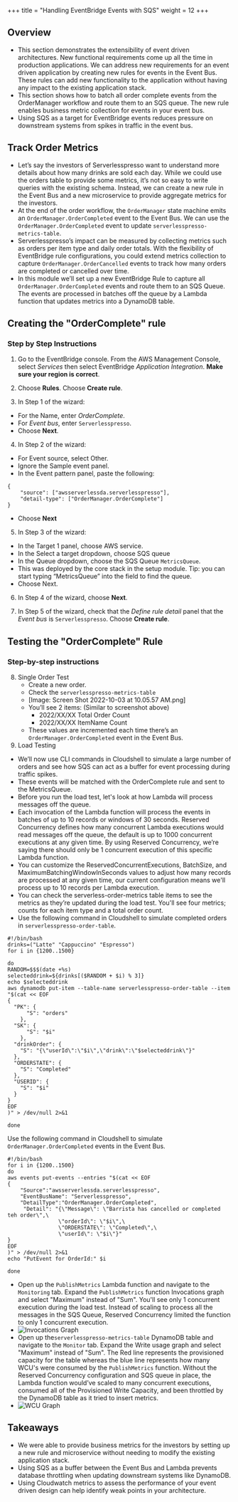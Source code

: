 +++
title = "Handling EventBridge Events with SQS"
weight = 12
+++


## Overview
- This section demonstrates the extensibility of event driven architectures. New functional requirements come up all the time in production applications. We can address new requirements for an event driven application by creating new rules for events in the Event Bus. These rules can add new functionality to the application without having any impact to the existing application stack.   
- This section shows how to batch all order complete events from the OrderManager workflow and route them to an SQS queue. The new rule enables business metric collection for events in your event bus.
- Using SQS as a target for EventBridge events reduces pressure on downstream systems from spikes in traffic in the event bus.

## Track Order Metrics
- Let’s say the investors of Serverlesspresso want to understand more details about how many drinks are sold each day. While we could use the orders table to provide some metrics, it’s not so easy to write queries with the existing schema. Instead, we can create a new rule in the Event Bus and a new microservice to provide aggregate metrics for the investors.
- At the end of the order workflow, the `OrderManager` state machine emits an `OrderManager.OrderCompleted` event to the Event Bus. We can use the `OrderManager.OrderCompleted` event to update `serverlesspresso-metrics-table`.
- Serverlesspresso’s impact can be measured by collecting metrics such as orders per item type and daily order totals. With the flexibility of EventBridge rule configurations, you could extend metrics collection to capture `OrderManager.OrderCancelled` events to track how many orders are completed or cancelled over time.
- In this module we’ll set up a new EventBridge Rule to capture all `OrderManager.OrderCompleted` events and route them to an SQS Queue. The events are processed in batches off the queue by a Lambda function that updates metrics into a DynamoDB table.
## Creating the "OrderComplete" rule

### Step by Step Instructions
1. Go to the EventBridge console. From the AWS Management Console, select *Services* then select EventBridge  *Application Integration*. **Make sure your region is correct**.

2. Choose **Rules**. Choose **Create rule**.
3. In Step 1 of the wizard:
- For the Name, enter *OrderComplete*.
- For *Event bus*, enter `Serverlesspresso`.
- Choose **Next**.
4. In Step 2 of the wizard:
-  For Event source, select Other.
-  Ignore the Sample event panel.
-  In the Event pattern panel, paste the following:
```
{
    "source": ["awsserverlessda.serverlesspresso"],
    "detail-type": ["OrderManager.OrderComplete"]
}
```
-  Choose **Next**
5. In Step 3 of the wizard:
  - In the Target 1 panel, choose AWS service.
  - In the Select a target dropdown, choose SQS queue
  - In the Queue dropdown, choose the SQS Queue `MetricsQueue`.
  - This was deployed by the core stack in the setup module. Tip: you can start typing “MetricsQueue” into the field to find the queue.
  - Choose Next.
6. In Step 4 of the wizard, choose **Next**.

7. In Step 5 of the wizard, check that the *Define rule detail* panel that the *Event bus* is `Serverlesspresso`. Choose **Create rule**.


## Testing the "OrderComplete" Rule

### Step-by-step instructions
8. Single Order Test
   - Create a new order. 
   - Check the `serverlesspresso-metrics-table`
   - [Image: Screen Shot 2022-10-03 at 10.05.57 AM.png]
   - You’ll see 2 items: (Similar to screenshot above)
       - 2022/XX/XX Total Order Count
       - 2022/XX/XX ItemName Count
   - These values are incremented each time there’s an `OrderManager.OrderCompleted` event in the Event Bus.
9. Load Testing
  - We’ll now use CLI commands in Cloudshell to simulate a large number of orders and see how SQS can act as a buffer for event processing during traffic spikes.
  - These events will be matched with the OrderComplete rule and sent to the MetricsQueue.
  - Before you run the load test, let's look at how Lambda will process messages off the queue.
  - Each invocation of the Lambda function will process the events in batches of up to 10 records or windows of 30 seconds. Reserved Concurrency defines how many concurrent Lambda executions would read messages off the queue, the default is up to 1000 concurrent executions at any given time. By using Reserved Concurrency, we’re saying there should only be 1 concurrent execution of this specific Lambda function. 
  - You can customize the ReservedConcurrentExecutions, BatchSize, and MaximumBatchingWindowInSeconds values to adjust how many records are processed at any given time, our current configuration means we'll process up to 10 records per Lambda execution.
  - You can check the serverless-order-metrics table items to see the metrics as they’re updated during the load test. You'll see four metrics; counts for each item type and a total order count. 
  - Use the following command in Cloudshell to simulate completed orders in `serverlesspresso-order-table`.

```
#!/bin/bash
drinks=("Latte" "Cappuccino" "Espresso")
for i in {1200..1500}

do
RANDOM=$$$(date +%s)
selecteddrink=${drinks[($RANDOM + $i) % 3]}
echo $selecteddrink
aws dynamodb put-item --table-name serverlesspresso-order-table --item "$(cat << EOF 
{
  "PK": {
      "S": "orders"
    },
  "SK": {
      "S": "$i"
    },
  "drinkOrder": {
    "S": "{\"userId\":\"$i\",\"drink\":\"$selecteddrink\"}"
  },
  "ORDERSTATE": {
    "S": "Completed"
  },
  "USERID": {
    "S": "$i"
  }
}
EOF
)" > /dev/null 2>&1

done
```

Use the following command in Cloudshell to simulate `OrderManager.OrderCompleted` events in the Event Bus.
```
#!/bin/bash
for i in {1200..1500}
do
aws events put-events --entries "$(cat << EOF 
{
    "Source":"awsserverlessda.serverlesspresso", 
    "EventBusName": "Serverlesspresso", 
    "DetailType":"OrderManager.OrderCompleted",
     "Detail": "{\"Message\": \"Barrista has cancelled or completed teh order\",\
                \"orderId\": \"$i\",\
                \"ORDERSTATE\": \"Completed\",\
                \"userId\": \"$i\"}"
}
EOF
)" > /dev/null 2>&1
echo "PutEvent for OrderId:" $i

done
```
- Open up the `PublishMetrics` Lambda function and navigate to the `Monitoring` tab. Expand the `PublishMetrics` function Invocations graph and select "Maximum" instead of "Sum". You'll see only 1 concurrent execution during the load test. Instead of scaling to process all the messages in the SQS Queue, Reserved Concurrency limited the function to only 1 concurrent execution.
- ![Invocations Graph](/images/se-mod4-invocations.png)
- Open up the`serverlesspresso-metrics-table` DynamoDB table and navigate to the `Monitor` tab. Expand the Write usage graph and select "Maximum" instead of "Sum". The Red line represents the provisioned capacity for the table whereas the blue line represents how many WCU's were consumed by the `PublishMetrics` function. Without the Reserved Concurrency configuration and SQS queue in place, the Lambda function would’ve scaled to many concurrent executions, consumed all of the Provisioned Write Capacity, and been throttled by the DynamoDB table as it tried to insert metrics.
- ![WCU Graph](/images/se-mod4-wcu.png)
## Takeaways
- We were able to provide business metrics for the investors by setting up a new rule and microservice without needing to modify the existing application stack. 
- Using SQS as a buffer between the Event Bus and Lambda prevents database throttling when updating downstream systems like DynamoDB.
- Using Cloudwatch metrics to assess the performance of your event driven design can help identify weak points in your architecture.